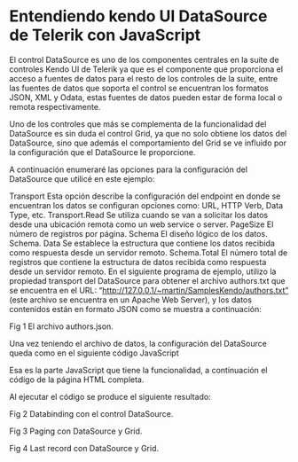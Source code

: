 # Entendiendo kendo UI DataSource de Telerik con JavaScript

El control DataSource es uno de los componentes centrales en la suite de controles Kendo UI de Telerik ya que es el componente que proporciona el acceso a fuentes de datos para el resto de los controles de la suite, entre las fuentes de datos que soporta el control se encuentran los formatos JSON, XML y Odata, estas fuentes de datos pueden estar de forma local o remota respectivamente.

Uno de los controles que más se complementa de la funcionalidad del DataSource es sin duda el control Grid, ya que no solo obtiene los datos del DataSource, sino que además el comportamiento del Grid se ve influido por la configuración que el DataSource le proporcione.

A continuación enumeraré las opciones para la configuración del DataSource que utilicé en este ejemplo:

Transport	Esta opción describe la configuración del endpoint en donde se encuentran los datos se configuran opciones como: URL, HTTP Verb, Data Type, etc.
Transport.Read	Se utiliza cuando se van a solicitar los datos desde una ubicación remota como un web service o server.
PageSize	El número de registros por página.
Schema	El diseño lógico de los datos.
Schema. Data	Se establece la estructura que contiene los datos recibida como respuesta desde un servidor remoto.
Schema.Total	El número total de registros que contiene la estructura de datos recibida como respuesta desde un servidor remoto.
En el siguiente programa de ejemplo, utilizo la propiedad transport del DataSource para obtener el archivo authors.txt que se encuentra en el URL: “http://127.0.0.1/~martin/SamplesKendo/authors.txt” (este archivo se encuentra en un Apache Web Server), y los datos contenidos están en formato JSON como se muestra a continuación:

Fig 1 El archivo authors.json.



Una vez teniendo el archivo de datos, la configuración del DataSource queda como en el siguiente código JavaScript



Esa es la parte JavaScript que tiene la funcionalidad, a continuación el código de la página HTML completa.



Al ejecutar el código se produce el siguiente resultado:

Fig 2 Databinding con el control DataSource.



Fig 3 Paging con DataSource y Grid.



Fig 4 Last record con DataSource y Grid.
